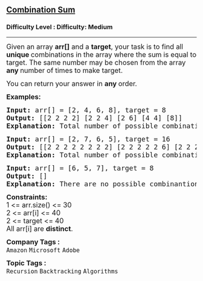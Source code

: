 <h2><a href="https://www.geeksforgeeks.org/problems/combination-sum-1587115620/1?page=1&category=Backtracking&status=unsolved&sortBy=submissions">Combination Sum</a></h2><h3>Difficulty Level : Difficulty: Medium</h3><hr><div class="problems_problem_content__Xm_eO"><p><span style="font-size: 18px;">Given an array <strong>arr[]</strong> and a <strong>target</strong>, your task is to find all <strong>unique </strong>combinations in the array where the sum is equal to target. The same number may be chosen from the array <strong>any </strong>number of times to make target.</span></p>
<p><span style="font-size: 18px;">You can return your answer in <strong>any </strong>order.</span></p>
<p><strong><span style="font-size: 18px;">Examples:</span></strong></p>
<pre><strong><span style="font-size: 18px;">Input: </span></strong><span style="font-size: 18px;">arr[] = [2, 4, 6, 8], target = 8
<strong>Output: </strong>[[2 2 2 2] [2 2 4] [2 6] [4 4] [8]]<br><strong>Explanation:</strong> Total number of possible combinations are 5.</span>
</pre>
<pre><strong><span style="font-size: 18px;">Input: </span></strong><span style="font-size: 18px;">arr[] = [2, 7, 6, 5], target = 16
<strong>Output: </strong>[[2 2 2 2 2 2 2 2] [2 2 2 2 2 6] [2 2 2 5 5] [2 2 5 7] [2 2 6 6] [2 7 7] [5 5 6]]<br><strong>Explanation:</strong> Total number of possible combinations are 7.
</span></pre>
<pre><strong><span style="font-size: 18px;">Input: </span></strong><span style="font-size: 18px;">arr[] = [6, 5, 7], target = 8
<strong>Output: </strong>[]<br><strong>Explanation:</strong> There are no possible combinantions such that target sum is 8.</span></pre>
<p><span style="font-size: 18px;"><strong style="font-size: 18px;">Constraints:</strong><br><span style="font-size: 18px;">1 &lt;= arr.size() &lt;= 30</span><br><span style="font-size: 18px;">2 &lt;= arr[i] &lt;= 40</span><br><span style="font-size: 18px;">2 &lt;= target &lt;= 40</span><br><span style="font-size: 18px;">All arr[i] are <strong>distinct</strong>.</span></span></p></div><p><span style=font-size:18px><strong>Company Tags : </strong><br><code>Amazon</code>&nbsp;<code>Microsoft</code>&nbsp;<code>Adobe</code>&nbsp;<br><p><span style=font-size:18px><strong>Topic Tags : </strong><br><code>Recursion</code>&nbsp;<code>Backtracking</code>&nbsp;<code>Algorithms</code>&nbsp;